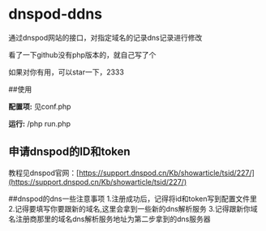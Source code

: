 # dnspod-ddns

通过dnspod网站的接口，对指定域名的记录dns记录进行修改

看了一下github没有php版本的，就自己写了个

如果对你有用，可以star一下，2333

##使用

**配置项:**
见conf.php

**运行:**
<yourpath>/php run.php

## 申请dnspod的ID和token
教程见dnspod官网：[https://support.dnspod.cn/Kb/showarticle/tsid/227/](https://support.dnspod.cn/Kb/showarticle/tsid/227/)

##dnspod的dns一些注意事项
1.注册成功后，记得将id和token写到配置文件里
2.记得要填写你要跟新的域名,这里会拿到一些新的dns解析服务
3.记得跟新你域名注册商那里的域名dns解析服务地址为第二步拿到的dns服务器
